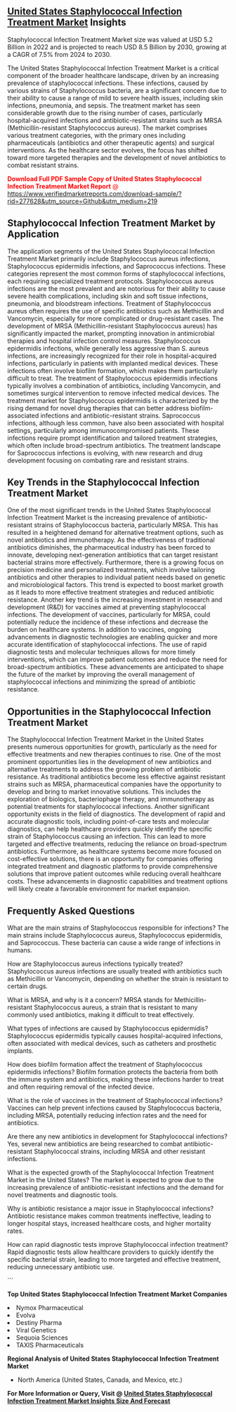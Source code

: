 <h2><a href="https://www.verifiedmarketreports.com/download-sample/?rid=277628&amp;utm_source=Github&amp;utm_medium=219" target="_blank">United States Staphylococcal Infection Treatment Market</a> Insights</h2><p>Staphylococcal Infection Treatment Market size was valued at USD 5.2 Billion in 2022 and is projected to reach USD 8.5 Billion by 2030, growing at a CAGR of 7.5% from 2024 to 2030.</p><p> <p>The United States Staphylococcal Infection Treatment Market is a critical component of the broader healthcare landscape, driven by an increasing prevalence of staphylococcal infections. These infections, caused by various strains of Staphylococcus bacteria, are a significant concern due to their ability to cause a range of mild to severe health issues, including skin infections, pneumonia, and sepsis. The treatment market has seen considerable growth due to the rising number of cases, particularly hospital-acquired infections and antibiotic-resistant strains such as MRSA (Methicillin-resistant Staphylococcus aureus). The market comprises various treatment categories, with the primary ones including pharmaceuticals (antibiotics and other therapeutic agents) and surgical interventions. As the healthcare sector evolves, the focus has shifted toward more targeted therapies and the development of novel antibiotics to combat resistant strains. <p><span class=""><span style="color: #ff0000;"><strong>Download Full PDF Sample Copy of United States Staphylococcal Infection Treatment Market Report</strong> @ </span><a href="https://www.verifiedmarketreports.com/download-sample/?rid=277628&amp;utm_source=Github&amp;utm_medium=219" target="_blank">https://www.verifiedmarketreports.com/download-sample/?rid=277628&amp;utm_source=Github&amp;utm_medium=219</a></span></p></p> <h2>Staphylococcal Infection Treatment Market by Application</h2> <p>The application segments of the United States Staphylococcal Infection Treatment Market primarily include Staphylococcus aureus infections, Staphylococcus epidermidis infections, and Saprococcus infections. These categories represent the most common forms of staphylococcal infections, each requiring specialized treatment protocols. Staphylococcus aureus infections are the most prevalent and are notorious for their ability to cause severe health complications, including skin and soft tissue infections, pneumonia, and bloodstream infections. Treatment of Staphylococcus aureus often requires the use of specific antibiotics such as Methicillin and Vancomycin, especially for more complicated or drug-resistant cases. The development of MRSA (Methicillin-resistant Staphylococcus aureus) has significantly impacted the market, prompting innovation in antimicrobial therapies and hospital infection control measures. Staphylococcus epidermidis infections, while generally less aggressive than S. aureus infections, are increasingly recognized for their role in hospital-acquired infections, particularly in patients with implanted medical devices. These infections often involve biofilm formation, which makes them particularly difficult to treat. The treatment of Staphylococcus epidermidis infections typically involves a combination of antibiotics, including Vancomycin, and sometimes surgical intervention to remove infected medical devices. The treatment market for Staphylococcus epidermidis is characterized by the rising demand for novel drug therapies that can better address biofilm-associated infections and antibiotic-resistant strains. Saprococcus infections, although less common, have also been associated with hospital settings, particularly among immunocompromised patients. These infections require prompt identification and tailored treatment strategies, which often include broad-spectrum antibiotics. The treatment landscape for Saprococcus infections is evolving, with new research and drug development focusing on combating rare and resistant strains.</p> <h2>Key Trends in the Staphylococcal Infection Treatment Market</h2> <p>One of the most significant trends in the United States Staphylococcal Infection Treatment Market is the increasing prevalence of antibiotic-resistant strains of Staphylococcus bacteria, particularly MRSA. This has resulted in a heightened demand for alternative treatment options, such as novel antibiotics and immunotherapy. As the effectiveness of traditional antibiotics diminishes, the pharmaceutical industry has been forced to innovate, developing next-generation antibiotics that can target resistant bacterial strains more effectively. Furthermore, there is a growing focus on precision medicine and personalized treatments, which involve tailoring antibiotics and other therapies to individual patient needs based on genetic and microbiological factors. This trend is expected to boost market growth as it leads to more effective treatment strategies and reduced antibiotic resistance. Another key trend is the increasing investment in research and development (R&D) for vaccines aimed at preventing staphylococcal infections. The development of vaccines, particularly for MRSA, could potentially reduce the incidence of these infections and decrease the burden on healthcare systems. In addition to vaccines, ongoing advancements in diagnostic technologies are enabling quicker and more accurate identification of staphylococcal infections. The use of rapid diagnostic tests and molecular techniques allows for more timely interventions, which can improve patient outcomes and reduce the need for broad-spectrum antibiotics. These advancements are anticipated to shape the future of the market by improving the overall management of staphylococcal infections and minimizing the spread of antibiotic resistance.</p> <h2>Opportunities in the Staphylococcal Infection Treatment Market</h2> <p>The Staphylococcal Infection Treatment Market in the United States presents numerous opportunities for growth, particularly as the need for effective treatments and new therapies continues to rise. One of the most prominent opportunities lies in the development of new antibiotics and alternative treatments to address the growing problem of antibiotic resistance. As traditional antibiotics become less effective against resistant strains such as MRSA, pharmaceutical companies have the opportunity to develop and bring to market innovative solutions. This includes the exploration of biologics, bacteriophage therapy, and immunotherapy as potential treatments for staphylococcal infections. Another significant opportunity exists in the field of diagnostics. The development of rapid and accurate diagnostic tools, including point-of-care tests and molecular diagnostics, can help healthcare providers quickly identify the specific strain of Staphylococcus causing an infection. This can lead to more targeted and effective treatments, reducing the reliance on broad-spectrum antibiotics. Furthermore, as healthcare systems become more focused on cost-effective solutions, there is an opportunity for companies offering integrated treatment and diagnostic platforms to provide comprehensive solutions that improve patient outcomes while reducing overall healthcare costs. These advancements in diagnostic capabilities and treatment options will likely create a favorable environment for market expansion.</p> <h2>Frequently Asked Questions</h2> <p>What are the main strains of Staphylococcus responsible for infections? The main strains include Staphylococcus aureus, Staphylococcus epidermidis, and Saprococcus. These bacteria can cause a wide range of infections in humans.</p> <p>How are Staphylococcus aureus infections typically treated? Staphylococcus aureus infections are usually treated with antibiotics such as Methicillin or Vancomycin, depending on whether the strain is resistant to certain drugs.</p> <p>What is MRSA, and why is it a concern? MRSA stands for Methicillin-resistant Staphylococcus aureus, a strain that is resistant to many commonly used antibiotics, making it difficult to treat effectively.</p> <p>What types of infections are caused by Staphylococcus epidermidis? Staphylococcus epidermidis typically causes hospital-acquired infections, often associated with medical devices, such as catheters and prosthetic implants.</p> <p>How does biofilm formation affect the treatment of Staphylococcus epidermidis infections? Biofilm formation protects the bacteria from both the immune system and antibiotics, making these infections harder to treat and often requiring removal of the infected device.</p> <p>What is the role of vaccines in the treatment of Staphylococcal infections? Vaccines can help prevent infections caused by Staphylococcus bacteria, including MRSA, potentially reducing infection rates and the need for antibiotics.</p> <p>Are there any new antibiotics in development for Staphylococcal infections? Yes, several new antibiotics are being researched to combat antibiotic-resistant Staphylococcal strains, including MRSA and other resistant infections.</p> <p>What is the expected growth of the Staphylococcal Infection Treatment Market in the United States? The market is expected to grow due to the increasing prevalence of antibiotic-resistant infections and the demand for novel treatments and diagnostic tools.</p> <p>Why is antibiotic resistance a major issue in Staphylococcal infections? Antibiotic resistance makes common treatments ineffective, leading to longer hospital stays, increased healthcare costs, and higher mortality rates.</p> <p>How can rapid diagnostic tests improve Staphylococcal infection treatment? Rapid diagnostic tests allow healthcare providers to quickly identify the specific bacterial strain, leading to more targeted and effective treatment, reducing unnecessary antibiotic use.</p> ```</p><p><strong>Top United States Staphylococcal Infection Treatment Market Companies</strong></p><div data-test-id=""><p><li>Nymox Pharmaceutical</li><li> Evolva</li><li> Destiny Pharma</li><li> Viral Genetics</li><li> Sequoia Sciences</li><li> TAXIS Pharmaceuticals</li></p><div><strong>Regional Analysis of&nbsp;United States Staphylococcal Infection Treatment Market</strong></div><ul><li dir="ltr"><p dir="ltr">North America&nbsp;(United States, Canada, and Mexico, etc.)</p></li></ul><p><strong>For More Information or Query, Visit @&nbsp;</strong><strong><a href="https://www.verifiedmarketreports.com/product/staphylococcal-infection-treatment-market/?utm_source=Github&amp;utm_medium=219" target="_blank">United States Staphylococcal Infection Treatment Market Insights Size And Forecast</a></strong></p></div>
